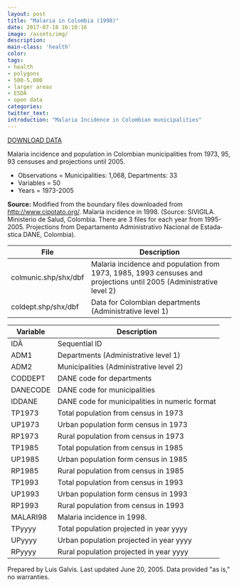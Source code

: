 ```yaml
---
layout: post
title: "Malaria in Colombia (1998)"
date: 2017-07-18 16:10:16
image: /assets/img/
description:
main-class: 'health'
color:
tags:
- health
- polygons
- 500-5,000
- larger areas
- ESDA
- open data
categories:
twitter_text:
introduction: "Malaria Incidence in Colombian municipalities"
---
```


<script>
  var map = L.map('map');
  L.tileLayer('https://api.tiles.mapbox.com/v4/{id}/{z}/{x}/{y}.png?access_token=pk.eyJ1IjoibWFwYm94IiwiYSI6ImNpejY4NXVycTA2emYycXBndHRqcmZ3N3gifQ.rJcFIG214AriISLbB6B5aw', { <!--this is the URL for the Geojson-->
		maxZoom: 18,
		attribution: 'Map data &copy; <a href="http://openstreetmap.org">OpenStreetMap</a> contributors, ' +
			'<a href="http://creativecommons.org/licenses/by-sa/2.0/">CC-BY-SA</a>, ' +
			'Imagery Â© <a href="http://mapbox.com">Mapbox</a>',
		id: 'mapbox.light'
	}).addTo(map);

  map.scrollWheelZoom.disable();
  map.touchZoom.disable();
  var enableMapInteraction = function () {
      map.scrollWheelZoom.enable();
      map.touchZoom.enable();
  }
  $('#map').on('click touch', enableMapInteraction);

  // load GeoJSON from an external file
  // load GeoJSON from an external file
  $.getJSON("../data/colmunic1.geojson",function(data){
    // add GeoJSON layer to the map once the file is loaded
    var json = L.geoJson(data);
    json.addTo(map);
    map.fitBounds(json.getBounds());
  });

</script>


[DOWNLOAD DATA](https://s3.amazonaws.com/geoda/data/malariacolomb.zip)

Malaria incidence and population in Colombian municipalities from 1973, 95, 93 censuses and projections until 2005.            

* Observations = Municipalities: 1,068, Departments: 33
* Variables = 50
* Years = 1973-2005

**Source:**
 Modified from the boundary files downloaded from http://www.cipotato.org/. Malaria incidence in 1998. (Source:   SIVIGILA. Ministerio de Salud, Colombia. There are 3 files for each year     from 1995-2005. Projections from Departamento Administrativo Nacional de Estada­stica DANE, Colombia). 

|**File**|**Description**|
|---|---|
|colmunic.shp/shx/dbf | Malaria incidence and  population from 1973, 1985, 1993 censuses and projections until 2005 (Administrative level 2)|
| coldept.shp/shx/dbf | Data for Colombian departments (Administrative level 1) |


|**Variable**|**Description**|
|---|---|
| IDÂ                                   | Sequential ID                        |
| ADM1                                 | Departments (Administrative level 1) |
| ADM2                                 | Municipalities (Administrative level 2)  |
| CODDEPT                              | DANE code for departments            |
| DANECODE                             | DANE code for municipalities         |
| IDDANE                               | DANE code for municipalities in numeric format |
| TP1973                               | Total population from census in 1973 |
| UP1973                               | Urban population form census in 1973 |
| RP1973                               | Rural population from census in 1973 |
| TP1985                               | Total population from census in 1985 |
| UP1985                               | Urban population form census in 1985 |
| RP1985                               | Rural population from census in 1985 |
| TP1993                               | Total population from census in 1993 |
| UP1993                               | Urban population form census in 1993 |
| RP1993                               | Rural population from census in 1993 |
| MALARI98                             | Malaria incidence in 1998. |
| TPyyyy                               | Total population projected in year    yyyy    |
| UPyyyy                               | Urban population projected in year    yyyy    |
| RPyyyy                               | Rural population projected in year   yyyy     |
                                    

Prepared by Luis Galvis. Last updated June 20, 2005. Data provided "as is," no warranties.

